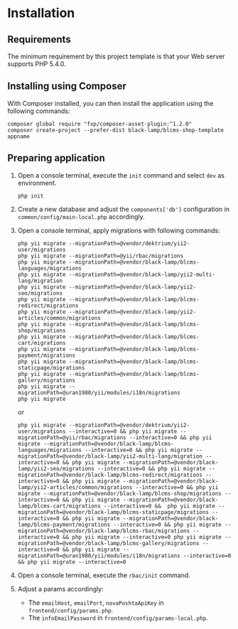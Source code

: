 Installation
============

## Requirements

The minimum requirement by this project template is that your Web server supports PHP 5.4.0.

## Installing using Composer

With Composer installed, you can then install the application using the following commands:

    composer global require "fxp/composer-asset-plugin:^1.2.0"
    composer create-project --prefer-dist black-lamp/blcms-shop-template appname

## Preparing application

1. Open a console terminal, execute the `init` command and select `dev` as environment.

    ```
    php init
    ```

2. Create a new database and adjust the `components['db']` configuration in `common/config/main-local.php` accordingly.

3. Open a console terminal, apply migrations with following commands:
    ```
    php yii migrate --migrationPath=@vendor/dektrium/yii2-user/migrations
    php yii migrate --migrationPath=@yii/rbac/migrations
    php yii migrate --migrationPath=@vendor/black-lamp/blcms-languages/migrations
    php yii migrate --migrationPath=@vendor/black-lamp/yii2-multi-lang/migration
    php yii migrate --migrationPath=@vendor/black-lamp/yii2-seo/migrations
    php yii migrate --migrationPath=@vendor/black-lamp/blcms-redirect/migrations
    php yii migrate --migrationPath=@vendor/black-lamp/yii2-articles/common/migrations
    php yii migrate --migrationPath=@vendor/black-lamp/blcms-shop/migrations
    php yii migrate --migrationPath=@vendor/black-lamp/blcms-cart/migrations
    php yii migrate --migrationPath=@vendor/black-lamp/blcms-payment/migrations
    php yii migrate --migrationPath=@vendor/black-lamp/blcms-staticpage/migrations
    php yii migrate --migrationPath=@vendor/black-lamp/blcms-gallery/migrations
    php yii migrate --migrationPath=@uran1980/yii/modules/i18n/migrations
    php yii migrate
    ```
    or
    ```
    php yii migrate --migrationPath=@vendor/dektrium/yii2-user/migrations --interactive=0 && php yii migrate --migrationPath=@yii/rbac/migrations --interactive=0 && php yii migrate --migrationPath=@vendor/black-lamp/blcms-languages/migrations --interactive=0 && php yii migrate --migrationPath=@vendor/black-lamp/yii2-multi-lang/migration --interactive=0 && php yii migrate --migrationPath=@vendor/black-lamp/yii2-seo/migrations --interactive=0 && php yii migrate --migrationPath=@vendor/black-lamp/blcms-redirect/migrations --interactive=0 && php yii migrate --migrationPath=@vendor/black-lamp/yii2-articles/common/migrations --interactive=0 && php yii migrate --migrationPath=@vendor/black-lamp/blcms-shop/migrations --interactive=0 && php yii migrate --migrationPath=@vendor/black-lamp/blcms-cart/migrations --interactive=0 &&  php yii migrate --migrationPath=@vendor/black-lamp/blcms-staticpage/migrations --interactive=0 && php yii migrate --migrationPath=@vendor/black-lamp/blcms-payment/migrations --interactive=0 && php yii migrate --migrationPath=@vendor/black-lamp/blcms-rbac/migrations --interactive=0 && php yii migrate --interactive=0 php yii migrate --migrationPath=@vendor/black-lamp/blcms-gallery/migrations --interactive=0 && php yii migrate --migrationPath=@uran1980/yii/modules/i18n/migrations --interactive=0 && php yii migrate --interactive=0
    ```
4. Open a console terminal, execute the `rbac/init` command.

5. Adjust a params accordingly:
    - The `emailHost`, `emailPort`, `novaPoshtaApiKey` in `frontend/config/params.php`.
    - The `infoEmailPassword` in `frontend/config/params-local.php`.